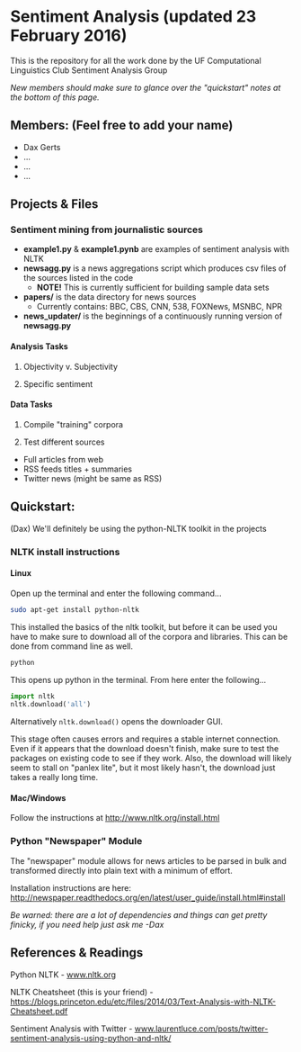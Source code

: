 # Sentiment Analysis (updated 23 February 2016)

This is the repository for all the work done by the UF Computational Linguistics Club Sentiment Analysis Group

*New members should make sure to glance over the "quickstart" notes at the bottom of this page.*

## Members: (Feel free to add your name)

* Dax Gerts
* ...
* ...
* ...

## Projects & Files

### Sentiment mining from journalistic sources
* **example1.py** & **example1.pynb** are examples of sentiment analysis with NLTK
* **newsagg.py** is a news aggregations script which produces csv files of the sources listed in the code
	* **NOTE!** This is currently sufficient for building sample data sets
* **papers/** is the data directory for news sources
	* Currently contains: BBC, CBS, CNN, 538, FOXNews, MSNBC, NPR
* **news_updater/** is the beginnings of a continuously running version of **newsagg.py** 
	
#### Analysis Tasks

1. Objectivity v. Subjectivity

2. Specific sentiment

#### Data Tasks

1. Compile "training" corpora

2. Test different sources

* Full articles from web
* RSS feeds titles + summaries
* Twitter news (might be same as RSS)

## Quickstart:

(Dax) We'll definitely be using the python-NLTK toolkit in the projects

### NLTK install instructions

#### Linux

Open up the terminal and enter the following command...

```bash
sudo apt-get install python-nltk
```

This installed the basics of the nltk toolkit, but before it can be used you have to make sure to download all of the corpora and libraries. This can be done from command line as well.

```bash
python
```

This opens up python in the terminal. From here enter the following...

```python
import nltk
nltk.download('all')
```

Alternatively ```nltk.download()``` opens the downloader GUI.

This stage often causes errors and requires a stable internet connection. Even if it appears that the download doesn't finish, make sure to test the packages on existing code to see if they work. Also, the download will likely seem to stall on "panlex lite", but it most likely hasn't, the download just takes a really long time.

#### Mac/Windows

Follow the instructions at http://www.nltk.org/install.html

### Python "Newspaper" Module

The "newspaper" module allows for news articles to be parsed in bulk and transformed directly into plain text with a minimum of effort.

Installation instructions are here: http://newspaper.readthedocs.org/en/latest/user_guide/install.html#install

*Be warned: there are a lot of dependencies and things can get pretty finicky, if you need help just ask me -Dax*

## References & Readings

Python NLTK - www.nltk.org

NLTK Cheatsheet (this is your friend) - https://blogs.princeton.edu/etc/files/2014/03/Text-Analysis-with-NLTK-Cheatsheet.pdf

Sentiment Analysis with Twitter - www.laurentluce.com/posts/twitter-sentiment-analysis-using-python-and-nltk/
